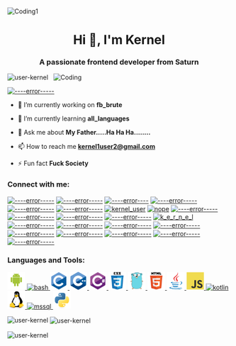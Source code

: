 <img align="center" alt="Coding1" width="1000" src="https://i958.photobucket.com/albums/ae69/skwiglymagazine/Banner_JodieHaslam_zpsaqvmhrfw.gif">
<h1 align="center">Hi 👋, I'm Kernel</h1>
<h3 align="center">A passionate frontend developer from Saturn</h3>
<img align="right" alt="Coding" width="400" src="http://orig04.deviantart.net/321e/f/2008/333/8/2/animated_wallpaper_by_sgalteran.gif">
<p align="left"> <img src="https://komarev.com/ghpvc/?username=user-kernel&label=Profile%20views&color=0e75b6&style=flat" alt="user-kernel" /> </p>

<p align="left"> <a href="https://twitter.com/----error-----" target="blank"><img src="https://img.shields.io/twitter/follow/----error-----?logo=twitter&style=for-the-badge" alt="----error-----" /></a> </p>

- 🔭 I’m currently working on **fb_brute**

- 🌱 I’m currently learning **all_languages**

- 💬 Ask me about **My Father.....Ha Ha Ha........**

- 📫 How to reach me **kernel1user2@gmail.com**

- ⚡ Fun fact **Fuck Society**

<h3 align="left">Connect with me:</h3>
<p align="left">
<a href="https://codepen.io/----error-----" target="blank"><img align="center" src="https://raw.githubusercontent.com/rahuldkjain/github-profile-readme-generator/master/src/images/icons/Social/codepen.svg" alt="----error-----" height="30" width="40" /></a>
<a href="https://twitter.com/----error-----" target="blank"><img align="center" src="https://raw.githubusercontent.com/rahuldkjain/github-profile-readme-generator/master/src/images/icons/Social/twitter.svg" alt="----error-----" height="30" width="40" /></a>
<a href="https://linkedin.com/in/----error----" target="blank"><img align="center" src="https://raw.githubusercontent.com/rahuldkjain/github-profile-readme-generator/master/src/images/icons/Social/linked-in-alt.svg" alt="----error----" height="30" width="40" /></a>
<a href="https://stackoverflow.com/users/----error-----" target="blank"><img align="center" src="https://raw.githubusercontent.com/rahuldkjain/github-profile-readme-generator/master/src/images/icons/Social/stack-overflow.svg" alt="----error-----" height="30" width="40" /></a>
<a href="https://codesandbox.com/----error-----" target="blank"><img align="center" src="https://raw.githubusercontent.com/rahuldkjain/github-profile-readme-generator/master/src/images/icons/Social/codesandbox.svg" alt="----error-----" height="30" width="40" /></a>
<a href="https://kaggle.com/----error-----" target="blank"><img align="center" src="https://raw.githubusercontent.com/rahuldkjain/github-profile-readme-generator/master/src/images/icons/Social/kaggle.svg" alt="----error-----" height="30" width="40" /></a>
<a href="https://fb.com/kernel_user" target="blank"><img align="center" src="https://raw.githubusercontent.com/rahuldkjain/github-profile-readme-generator/master/src/images/icons/Social/facebook.svg" alt="kernel_user" height="30" width="40" /></a>
<a href="https://instagram.com/nope" target="blank"><img align="center" src="https://raw.githubusercontent.com/rahuldkjain/github-profile-readme-generator/master/src/images/icons/Social/instagram.svg" alt="nope" height="30" width="40" /></a>
<a href="https://dribbble.com/----error-----" target="blank"><img align="center" src="https://raw.githubusercontent.com/rahuldkjain/github-profile-readme-generator/master/src/images/icons/Social/dribbble.svg" alt="----error-----" height="30" width="40" /></a>
<a href="https://www.behance.net/----error-----" target="blank"><img align="center" src="https://raw.githubusercontent.com/rahuldkjain/github-profile-readme-generator/master/src/images/icons/Social/behance.svg" alt="----error-----" height="30" width="40" /></a>
<a href="https://hashnode.com/----error-----" target="blank"><img align="center" src="https://raw.githubusercontent.com/rahuldkjain/github-profile-readme-generator/master/src/images/icons/Social/hashnode.svg" alt="----error-----" height="30" width="40" /></a>
<a href="https://medium.com/----error-----" target="blank"><img align="center" src="https://raw.githubusercontent.com/rahuldkjain/github-profile-readme-generator/master/src/images/icons/Social/medium.svg" alt="----error-----" height="30" width="40" /></a>
<a href="https://www.youtube.com/c/k_e_r_n_e_l" target="blank"><img align="center" src="https://raw.githubusercontent.com/rahuldkjain/github-profile-readme-generator/master/src/images/icons/Social/youtube.svg" alt="k_e_r_n_e_l" height="30" width="40" /></a>
<a href="https://www.codechef.com/users/----error-----" target="blank"><img align="center" src="https://cdn.jsdelivr.net/npm/simple-icons@3.1.0/icons/codechef.svg" alt="----error-----" height="30" width="40" /></a>
<a href="https://www.hackerrank.com/----error-----" target="blank"><img align="center" src="https://raw.githubusercontent.com/rahuldkjain/github-profile-readme-generator/master/src/images/icons/Social/hackerrank.svg" alt="----error-----" height="30" width="40" /></a>
<a href="https://codeforces.com/profile/----error-----" target="blank"><img align="center" src="https://raw.githubusercontent.com/rahuldkjain/github-profile-readme-generator/master/src/images/icons/Social/codeforces.svg" alt="----error-----" height="30" width="40" /></a>
<a href="https://www.leetcode.com/----error-----" target="blank"><img align="center" src="https://raw.githubusercontent.com/rahuldkjain/github-profile-readme-generator/master/src/images/icons/Social/leet-code.svg" alt="----error-----" height="30" width="40" /></a>
<a href="https://www.hackerearth.com/----error-----" target="blank"><img align="center" src="https://raw.githubusercontent.com/rahuldkjain/github-profile-readme-generator/master/src/images/icons/Social/hackerearth.svg" alt="----error-----" height="30" width="40" /></a>
<a href="https://auth.geeksforgeeks.org/user/----error-----" target="blank"><img align="center" src="https://raw.githubusercontent.com/rahuldkjain/github-profile-readme-generator/master/src/images/icons/Social/geeks-for-geeks.svg" alt="----error-----" height="30" width="40" /></a>
<a href="https://www.topcoder.com/members/----error-----" target="blank"><img align="center" src="https://raw.githubusercontent.com/rahuldkjain/github-profile-readme-generator/master/src/images/icons/Social/topcoder.svg" alt="----error-----" height="30" width="40" /></a>
<a href="https://discord.gg/----error-----" target="blank"><img align="center" src="https://raw.githubusercontent.com/rahuldkjain/github-profile-readme-generator/master/src/images/icons/Social/discord.svg" alt="----error-----" height="30" width="40" /></a>
<a href="/----error-----" target="blank"><img align="center" src="https://raw.githubusercontent.com/rahuldkjain/github-profile-readme-generator/master/src/images/icons/Social/rss.svg" alt="----error-----" height="30" width="40" /></a>
</p>

<h3 align="left">Languages and Tools:</h3>
<p align="left"> <a href="https://developer.android.com" target="_blank" rel="noreferrer"> <img src="https://raw.githubusercontent.com/devicons/devicon/master/icons/android/android-original-wordmark.svg" alt="android" width="40" height="40"/> </a> <a href="https://www.gnu.org/software/bash/" target="_blank" rel="noreferrer"> <img src="https://www.vectorlogo.zone/logos/gnu_bash/gnu_bash-icon.svg" alt="bash" width="40" height="40"/> </a> <a href="https://www.cprogramming.com/" target="_blank" rel="noreferrer"> <img src="https://raw.githubusercontent.com/devicons/devicon/master/icons/c/c-original.svg" alt="c" width="40" height="40"/> </a> <a href="https://www.w3schools.com/cpp/" target="_blank" rel="noreferrer"> <img src="https://raw.githubusercontent.com/devicons/devicon/master/icons/cplusplus/cplusplus-original.svg" alt="cplusplus" width="40" height="40"/> </a> <a href="https://www.w3schools.com/cs/" target="_blank" rel="noreferrer"> <img src="https://raw.githubusercontent.com/devicons/devicon/master/icons/csharp/csharp-original.svg" alt="csharp" width="40" height="40"/> </a> <a href="https://www.w3schools.com/css/" target="_blank" rel="noreferrer"> <img src="https://raw.githubusercontent.com/devicons/devicon/master/icons/css3/css3-original-wordmark.svg" alt="css3" width="40" height="40"/> </a> <a href="https://golang.org" target="_blank" rel="noreferrer"> <img src="https://raw.githubusercontent.com/devicons/devicon/master/icons/go/go-original.svg" alt="go" width="40" height="40"/> </a> <a href="https://www.w3.org/html/" target="_blank" rel="noreferrer"> <img src="https://raw.githubusercontent.com/devicons/devicon/master/icons/html5/html5-original-wordmark.svg" alt="html5" width="40" height="40"/> </a> <a href="https://www.java.com" target="_blank" rel="noreferrer"> <img src="https://raw.githubusercontent.com/devicons/devicon/master/icons/java/java-original.svg" alt="java" width="40" height="40"/> </a> <a href="https://developer.mozilla.org/en-US/docs/Web/JavaScript" target="_blank" rel="noreferrer"> <img src="https://raw.githubusercontent.com/devicons/devicon/master/icons/javascript/javascript-original.svg" alt="javascript" width="40" height="40"/> </a> <a href="https://kotlinlang.org" target="_blank" rel="noreferrer"> <img src="https://www.vectorlogo.zone/logos/kotlinlang/kotlinlang-icon.svg" alt="kotlin" width="40" height="40"/> </a> <a href="https://www.linux.org/" target="_blank" rel="noreferrer"> <img src="https://raw.githubusercontent.com/devicons/devicon/master/icons/linux/linux-original.svg" alt="linux" width="40" height="40"/> </a> <a href="https://www.microsoft.com/en-us/sql-server" target="_blank" rel="noreferrer"> <img src="https://www.svgrepo.com/show/303229/microsoft-sql-server-logo.svg" alt="mssql" width="40" height="40"/> </a> <a href="https://www.python.org" target="_blank" rel="noreferrer"> <img src="https://raw.githubusercontent.com/devicons/devicon/master/icons/python/python-original.svg" alt="python" width="40" height="40"/> </a> </p>

<p><img align="left" src="https://github-readme-stats.vercel.app/api/top-langs?username=user-kernel&show_icons=true&locale=en&layout=compact" alt="user-kernel" /></p>

<p>&nbsp;<img align="center" src="https://github-readme-stats.vercel.app/api?username=user-kernel&show_icons=true&locale=en" alt="user-kernel" /></p>

<p><img align="center" src="https://github-readme-streak-stats.herokuapp.com/?user=user-kernel&" alt="user-kernel" /></p>

